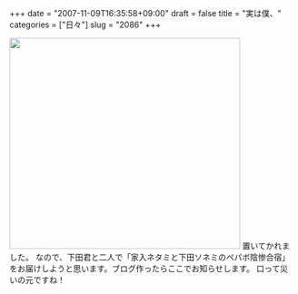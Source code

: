 +++
date = "2007-11-09T16:35:58+09:00"
draft = false
title = "実は僕、"
categories = ["日々"]
slug = "2086"
+++

<img src="http://ieiriblog.img.jugem.jp/20071109_383475.jpg" alt="" width="406" height="372" class="pict" />
置いてかれました。
なので、下田君と二人で「家入ネタミと下田ソネミのペパボ陰惨合宿」をお届けしようと思います。ブログ作ったらここでお知らせします。
口って災いの元ですね！
